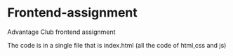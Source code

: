 # Frontend-assignment
Advantage Club frontend assignment

The code is in a single file that is index.html (all the code of html,css and js)
